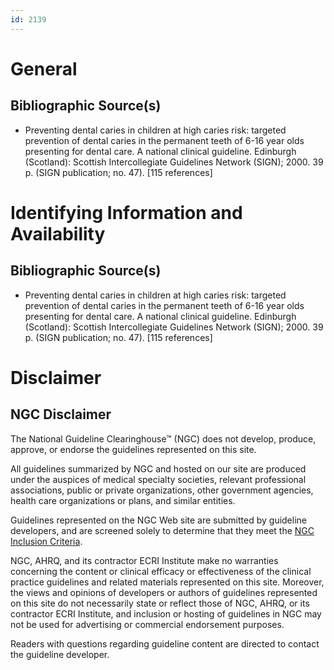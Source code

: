 ```yaml
---
id: 2139
---
```


# General

## Bibliographic Source(s)

- Preventing dental caries in children at high caries risk: targeted prevention of dental caries in the permanent teeth of 6-16 year olds presenting for dental care. A national clinical guideline. Edinburgh (Scotland): Scottish Intercollegiate Guidelines Network (SIGN); 2000. 39 p. (SIGN publication; no. 47). [115 references]

# Identifying Information and Availability

## Bibliographic Source(s)

- Preventing dental caries in children at high caries risk: targeted prevention of dental caries in the permanent teeth of 6-16 year olds presenting for dental care. A national clinical guideline. Edinburgh (Scotland): Scottish Intercollegiate Guidelines Network (SIGN); 2000. 39 p. (SIGN publication; no. 47). [115 references]

# Disclaimer

## NGC Disclaimer

The National Guideline Clearinghouse™ (NGC) does not develop, produce, approve, or endorse the guidelines represented on this site.

All guidelines summarized by NGC and hosted on our site are produced under the auspices of medical specialty societies, relevant professional associations, public or private organizations, other government agencies, health care organizations or plans, and similar entities.

Guidelines represented on the NGC Web site are submitted by guideline developers, and are screened solely to determine that they meet the [NGC Inclusion Criteria](/help-and-about/summaries/inclusion-criteria).

NGC, AHRQ, and its contractor ECRI Institute make no warranties concerning the content or clinical efficacy or effectiveness of the clinical practice guidelines and related materials represented on this site. Moreover, the views and opinions of developers or authors of guidelines represented on this site do not necessarily state or reflect those of NGC, AHRQ, or its contractor ECRI Institute, and inclusion or hosting of guidelines in NGC may not be used for advertising or commercial endorsement purposes.

Readers with questions regarding guideline content are directed to contact the guideline developer.

